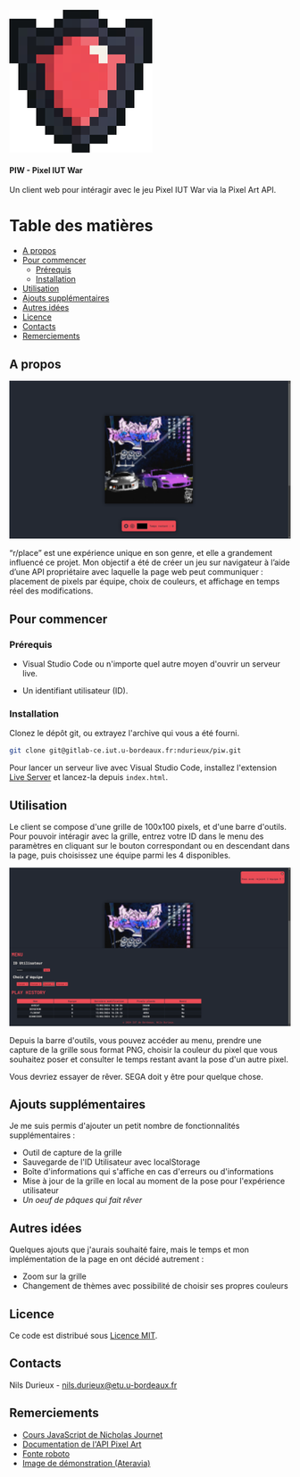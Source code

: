 ![Logo](/assets/img/logo_256.png)
#### PIW - Pixel IUT War
Un client web pour intéragir avec le jeu Pixel IUT War via la Pixel Art API.

# Table des matières
* [A propos](#a-propos)
* [Pour commencer](#pour-commencer)
  * [Prérequis](#prérequis)
  * [Installation](#installation)
* [Utilisation](#utilisation)
* [Ajouts supplémentaires](#ajouts-supplémentaires)
* [Autres idées](#autres-idées)
* [Licence](#licence)
* [Contacts](#contacts)
* [Remerciements](#remerciements)

## A propos

![Ecran principal](/assets/img/demo_screen_1.png)

“r/place” est une expérience unique en son genre, et elle a grandement influencé ce projet. Mon objectif a été de créer un jeu sur navigateur à l’aide d’une API propriétaire avec laquelle la page web peut communiquer : placement de pixels par équipe, choix de couleurs, et affichage en temps réel des modifications.

## Pour commencer

### Prérequis

* Visual Studio Code ou n'importe quel autre moyen d'ouvrir un serveur live.

* Un identifiant utilisateur (ID).

### Installation

Clonez le dépôt git, ou extrayez l'archive qui vous a été fourni.

```sh
git clone git@gitlab-ce.iut.u-bordeaux.fr:ndurieux/piw.git
```

Pour lancer un serveur live avec Visual Studio Code, installez l'extension [Live Server](https://marketplace.visualstudio.com/items?itemName=ritwickdey.LiveServer) et lancez-la depuis `index.html`.

## Utilisation

Le client se compose d'une grille de 100x100 pixels, et d'une barre d'outils. Pour pouvoir intéragir avec la grille, entrez votre ID dans le menu des paramètres en cliquant sur le bouton correspondant ou en descendant dans la page, puis choisissez une équipe parmi les 4 disponibles.

![Menu](/assets/img/demo_screen_2.png)

Depuis la barre d'outils, vous pouvez accéder au menu, prendre une capture de la grille sous format PNG, choisir la couleur du pixel que vous souhaitez poser et consulter le temps restant avant la pose d'un autre pixel.

Vous devriez essayer de rêver. SEGA doit y être pour quelque chose.

## Ajouts supplémentaires

Je me suis permis d'ajouter un petit nombre de fonctionnalités supplémentaires :
* Outil de capture de la grille
* Sauvegarde de l'ID Utilisateur avec localStorage
* Boîte d'informations qui s'affiche en cas d'erreurs ou d'informations
* Mise à jour de la grille en local au moment de la pose pour l'expérience utilisateur
* *Un oeuf de pâques qui fait rêver*

## Autres idées

Quelques ajouts que j'aurais souhaité faire, mais le temps et mon implémentation de la page en ont décidé autrement :
* Zoom sur la grille
* Changement de thèmes avec possibilité de choisir ses propres couleurs

## Licence

Ce code est distribué sous [Licence MIT](./LICENSE.txt).

## Contacts

Nils Durieux - <nils.durieux@etu.u-bordeaux.fr>

## Remerciements

* [Cours JavaScript de Nicholas Journet](https://js-but1.codenestedu.fr/docs/intro/)
* [Documentation de l'API Pixel Art](https://pixel-api.codenestedu.fr/api-docs/)
* [Fonte roboto](https://fonts.google.com/specimen/Roboto)
* [Image de démonstration (Ateravia)](https://dismissyourself.bandcamp.com/album/ateriavia)